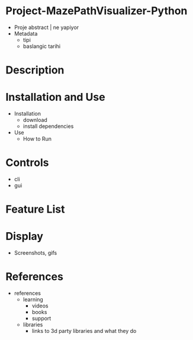 # Project-MazePathVisualizer-Python
- Proje abstract | ne yapiyor
- Metadata
    - tipi 
    - baslangic tarihi

# Description



# Installation and Use
- Installation
    - download
    - install dependencies
- Use
    - How to Run

# Controls
- cli
- gui

# Feature List

# Display
- Screenshots, gifs

# References
- references
    - learning
        - videos
        - books
        - support
    - libraries
        - links to 3d party libraries and what they do